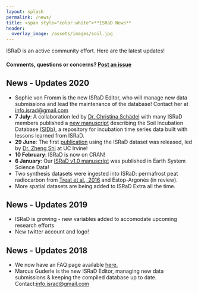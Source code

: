 ```yaml
---
layout: splash
permalink: /news/
title: <span style="color:white">**ISRaD News**
header:
  overlay_image: /assets/images/soil.jpg
---
```


ISRaD is an active community effort. Here are the latest updates!

#### Comments, questions or concerns? [Post an issue](https://github.com/International-Soil-Radiocarbon-Database/ISRaD/issues)

## News - Updates 2020
* Sophie von Fromm is the new ISRaD Editor, who will manage new data submissions and lead the maintenance of the database! Contact her at <a href="mailto:info.israd@gmail.com">info.israd@gmail.com</a>
* **7 July**: A collaboration led by [Dr. Christina Schädel](https://www2.nau.edu/schuurlab-p/Schaedel.html) with many ISRaD members published a [new manuscript](https://essd.copernicus.org/articles/12/1511/2020/) describing the Soil Incubation Database [(SIDb)](https://github.com/SoilBGC-Datashare/sidb), a repository for incubation time series data built with lessons learned from ISRaD.
* **29 June**: The first [publication](https://www.nature.com/articles/s41561-020-0596-z) using the ISRaD dataset was released, led by [Dr. Zheng Shi](https://scholar.google.com/citations?user=vwdpYyAAAAAJ&hl=en) at UC Irvine!
* **10 February**: ISRaD is now on CRAN!
* **6 January**: Our [ISRaD v1.0 manuscript](https://earth-syst-sci-data.net/12/61/2020/) was published in Earth System Science Data!
* Two synthesis datasets were ingested into ISRaD: permafrost peat radiocarbon from [Treat et al., 2016](https://agupubs.onlinelibrary.wiley.com/doi/full/10.1002/2015JG003061) and Estop-Argonés (in review).
* More spatial datasets are being added to ISRaD Extra all the time.

## News - Updates 2019

* ISRaD is growing - new variables added to accomodate upcoming research efforts
* New twitter account and logo!

## News - Updates 2018

* We now have an FAQ page available [here.](https://international-soil-radiocarbon-database.github.io/ISRaD/template_faq/)
* Marcus Guderle is the new ISRaD Editor, managing new data submissions & keeping the compiled database up to date. Contact:<a href="mailto:info.israd@gmail.com">info.israd@gmail.com</a>
